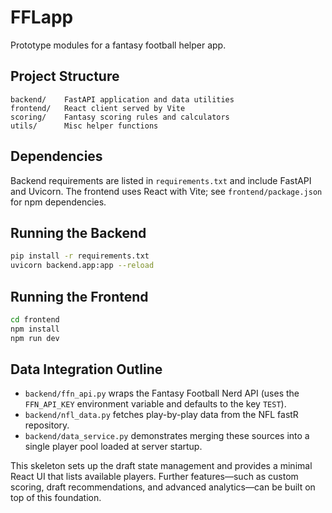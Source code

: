# FFLapp

Prototype modules for a fantasy football helper app.

## Project Structure

```
backend/    FastAPI application and data utilities
frontend/   React client served by Vite
scoring/    Fantasy scoring rules and calculators
utils/      Misc helper functions
```

## Dependencies

Backend requirements are listed in `requirements.txt` and include FastAPI and Uvicorn. The frontend uses React with Vite; see `frontend/package.json` for npm dependencies.

## Running the Backend

```bash
pip install -r requirements.txt
uvicorn backend.app:app --reload
```

## Running the Frontend

```bash
cd frontend
npm install
npm run dev
```

## Data Integration Outline

- `backend/ffn_api.py` wraps the Fantasy Football Nerd API (uses the `FFN_API_KEY` environment variable and defaults to the key `TEST`).
- `backend/nfl_data.py` fetches play-by-play data from the NFL fastR repository.
- `backend/data_service.py` demonstrates merging these sources into a single player pool loaded at server startup.

This skeleton sets up the draft state management and provides a minimal React UI that lists available players. Further features—such as custom scoring, draft recommendations, and advanced analytics—can be built on top of this foundation.

